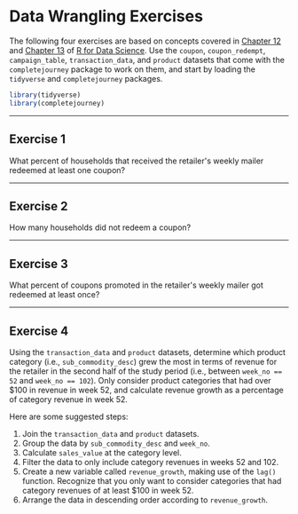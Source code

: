 Data Wrangling Exercises
================

The following four exercises are based on concepts covered in [Chapter 12](http://r4ds.had.co.nz/tidy-data.html) and [Chapter 13](http://r4ds.had.co.nz/relational-data.html) of [R for Data Science](http://r4ds.had.co.nz/). Use the `coupon`, `coupon_redempt`, `campaign_table`, `transaction_data`, and `product` datasets that come with the `completejourney` package to work on them, and start by loading the `tidyverse` and `completejourney` packages.

``` r
library(tidyverse)
library(completejourney)
```

------------------------------------------------------------------------

Exercise 1
----------

What percent of households that received the retailer's weekly mailer redeemed at least one coupon?

------------------------------------------------------------------------

Exercise 2
----------

How many households did not redeem a coupon?

------------------------------------------------------------------------

Exercise 3
----------

What percent of coupons promoted in the retailer's weekly mailer got redeemed at least once?

------------------------------------------------------------------------

Exercise 4
----------

Using the `transaction_data` and `product` datasets, determine which product category (i.e., `sub_commodity_desc`) grew the most in terms of revenue for the retailer in the second half of the study period (i.e., between `week_no == 52` and `week_no == 102`). Only consider product categories that had over $100 in revenue in week 52, and calculate revenue growth as a percentage of category revenue in week 52.

Here are some suggested steps:

1.  Join the `transaction_data` and `product` datasets.
2.  Group the data by `sub_commodity_desc` and `week_no`.
3.  Calculate `sales_value` at the category level.
4.  Filter the data to only include category revenues in weeks 52 and 102.
5.  Create a new variable called `revenue_growth`, making use of the `lag()` function. Recognize that you only want to consider categories that had category revenues of at least $100 in week 52.
6.  Arrange the data in descending order according to `revenue_growth`.
